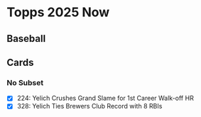 # Topps 2025 Now
## Baseball

## Cards

### No Subset
- [x] 224: Yelich Crushes Grand Slame for 1st Career Walk-off HR<br>
- [x] 328: Yelich Ties Brewers Club Record with 8 RBIs<br>
